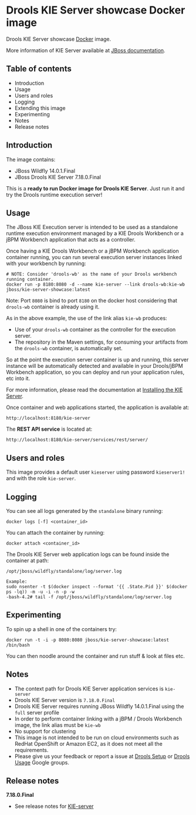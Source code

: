 Drools KIE Server showcase Docker image
=======================================

Drools KIE Server showcase [Docker](http://docker.io/) image.

More information of KIE Server available at [JBoss documentation](http://docs.jboss.org/drools/release/7.18.0.Final/drools-docs/html_single/#_ch.kie.server).

Table of contents
------------------

* Introduction
* Usage
* Users and roles
* Logging
* Extending this image
* Experimenting
* Notes
* Release notes

Introduction
------------

The image contains: 
              
* JBoss Wildfly 14.0.1.Final
* JBoss Drools KIE Server 7.18.0.Final

This is a **ready to run Docker image for Drools KIE Server**. Just run it and try the Drools runtime execution server!                   

Usage
-----

The JBoss KIE Execution server is intended to be used as a standalone runtime execution environment managed by a KIE Drools Workbench or a jBPM Workbench application that acts as a controller.             

Once having a KIE Drools Workbench or a jBPM Workbench application container running, you can run several execution server instances linked with your workbench by running:                                 
    
    # NOTE: Consider 'drools-wb' as the name of your Drools workbench running container.     
    docker run -p 8180:8080 -d --name kie-server --link drools-wb:kie-wb jboss/kie-server-showcase:latest

Note: Port `8080` is bind to port `8180` on the docker host considering that `drools-wb` container is already using it.         
 
As in the above example, the use of the link alias `kie-wb` produces:               
  
* Use of your `drools-wb` container as the controller for the execution server.                     
* The repository in the Maven settings, for consuming your artifacts from the `drools-wb` container, is automatically set.                    

So at the point the execution server container is up and running, this server instance will be automatically detected and available in your Drools/jBPM Workbench application, so you can deploy and run your application rules, etc into it.                 

For more information, please read the documentation at [Installing the KIE Server](http://docs.jboss.org/drools/release/7.18.0.Final/drools-docs/html_single/#_installing_the_kie_server).

Once container and web applications started, the application is available at:              

    http://localhost:8180/kie-server

The **REST API service** is located at:               

    http://localhost:8180/kie-server/services/rest/server/

Users and roles
----------------

This image provides a default user `kieserver` using password `kieserver1!` and with the role `kie-server`.                      

Logging
-------

You can see all logs generated by the `standalone` binary running:

    docker logs [-f] <container_id>
    
You can attach the container by running:

    docker attach <container_id>

The Drools KIE Server web application logs can be found inside the container at path:

    /opt/jboss/wildfly/standalone/log/server.log

    Example:
    sudo nsenter -t $(docker inspect --format '{{ .State.Pid }}' $(docker ps -lq)) -m -u -i -n -p -w
    -bash-4.2# tail -f /opt/jboss/wildfly/standalone/log/server.log


Experimenting
-------------

To spin up a shell in one of the containers try:

    docker run -t -i -p 8080:8080 jboss/kie-server-showcase:latest /bin/bash

You can then noodle around the container and run stuff & look at files etc.

Notes
-----

* The context path for Drools KIE Server application services is `kie-server`
* Drools KIE Server version is `7.18.0.Final`
* Drools KIE Server requires running JBoss Wildfly 14.0.1.Final using the `full` server profile
* In order to perform container linking with a jBPM / Drools Workbench image, the link alias must be `kie-wb`       
* No support for clustering                
* This image is not intended to be run on cloud environments such as RedHat OpenShift or Amazon EC2, as it does not meet all the requirements.                      
* Please give us your feedback or report a issue at [Drools Setup](https://groups.google.com/forum/#!forum/drools-setup) or [Drools Usage](https://groups.google.com/forum/#!forum/drools-usage) Google groups.              

Release notes
-------------

**7.18.0.Final**

* See release notes for [KIE-server](https://docs.jboss.org/drools/release/7.18.0.Final/drools-docs/html_single/index.html#_ch.kie.server)
